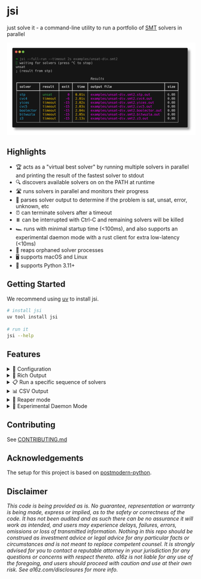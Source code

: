 # jsi

just solve it - a command-line utility to run a portfolio of [SMT](https://en.wikipedia.org/wiki/Satisfiability_modulo_theories) solvers in parallel

![Screenshot of jsi running on an unsat division problem](static/images/unsat-div-screenshot.png)


## Highlights

- 🏆 acts as a "virtual best solver" by running multiple solvers in parallel and printing the result of the fastest solver to stdout
- 🔍 discovers available solvers on on the PATH at runtime
- 🛣️ runs solvers in parallel and monitors their progress
- 📜 parses solver output to determine if the problem is sat, unsat, error, unknown, etc
- ⏰ can terminate solvers after a timeout
- ⏸️ can be interrupted with Ctrl-C and remaining solvers will be killed
- 🏎 runs with minimal startup time (<100ms), and also supports an experimental daemon mode with a rust client for extra low-latency (<10ms)
- 🔪 reaps orphaned solver processes
- 🖥️ supports macOS and Linux
- 🐍 supports Python 3.11+


## Getting Started

We recommend using [uv](https://docs.astral.sh/uv/) to install jsi.

```sh
# install jsi
uv tool install jsi

# run it
jsi --help
```


## Features

<details>
<summary>🧰 Configuration</summary>

This is how jsi finds and runs solvers:

- it first attempts to load custom solver definitions from `~/.jsi/solvers.json`
- if that file doesn't exist, it loads the default definitions from the installed package (see [src/jsi/config/solvers.json](src/jsi/config/solvers.json))

Based on these definitions, jsi knows what executables to look for, whether a given solver is enabled, how to enable model generation, etc.

Then:
- it looks up the solver cache in `~/.jsi/cache.json`
- if that file doesn't exist, it will scan the PATH and cache the results

It does this because loading cached paths is 4-5x faster than scanning the PATH.

💡 Tip: `~/.jsi/cache.json` can always be safely deleted, jsi will generate it again next time it runs. If you make changes to `~/.jsi/solvers.json` (like adding a new solver), you should delete the cache file, otherwise jsi won't pick up the new solver.
</details>


<details>
<summary>🎨 Rich Output</summary>

jsi uses [rich](https://rich.readthedocs.io/en/stable/) to render nice colored output. However importing rich at startup adds about 30-40ms to jsi's startup time, so by default jsi only uses rich if it detects that its output is a tty.

If you want to minimize jsi's startup time, you can force it to use basic output by redirecting its stderr to a file: `jsi ... 2> jsi.err`
</details>


<details>
<summary>📋 Run a specific sequence of solvers</summary>

Sometimes it can be useful to run only a subset of available solvers, for instance when you already know the top 2-3 solvers for a given problem.

jsi supports a `--sequence` option that allows you to specify a sequence of solvers to run as a comma-separated list of solver names (as defined in your `~/.jsi/solvers.json` file).

![Screenshot of jsi running a sequence of solvers](static/images/jsi-sequence-screenshot.png)
</details>


<details>
<summary>📊 CSV Output</summary>

In addition to the table output, jsi can also output results in CSV format, which is useful for further processing like generating graphs or importing into spreadsheets (especially in conjunction with the `--full-run` option).

```sh
$ jsi --full-run --sequence stp,cvc4,cvc5 --csv examples/unsat-div.smt2
stp returned unsat
cvc4 returned unsat
cvc5 returned unsat
unsat
; (result from stp)

                                   Results
┏━━━━━━━━┳━━━━━━━━┳━━━━━━┳━━━━━━━━┳━━━━━━━━━━━━━━━━━━━━━━━━━━━━━━━━━━┳━━━━━━┓
┃ solver ┃ result ┃ exit ┃   time ┃ output file                      ┃ size ┃
┡━━━━━━━━╇━━━━━━━━╇━━━━━━╇━━━━━━━━╇━━━━━━━━━━━━━━━━━━━━━━━━━━━━━━━━━━╇━━━━━━┩
│ stp    │ unsat  │    0 │  0.01s │ examples/unsat-div.smt2.stp.out  │ 6.0B │
│ cvc4   │ unsat  │    0 │  9.75s │ examples/unsat-div.smt2.cvc4.out │ 6.0B │
│ cvc5   │ unsat  │    0 │ 13.01s │ examples/unsat-div.smt2.cvc5.out │ 6.0B │
└────────┴────────┴──────┴────────┴──────────────────────────────────┴──────┘
writing results to: examples/unsat-div.smt2.csv

$ bat examples/unsat-div.smt2.csv

───────┬─────────────────────────────────────────────────────────────────────
       │ File: examples/unsat-div.smt2.csv
───────┼─────────────────────────────────────────────────────────────────────
   1   │ solver,result,exit,time,output file,size
   2   │ stp,unsat,0,0.01s,examples/unsat-div.smt2.stp.out,6
   3   │ cvc4,unsat,0,9.75s,examples/unsat-div.smt2.cvc4.out,6
   4   │ cvc5,unsat,0,13.01s,examples/unsat-div.smt2.cvc5.out,6
```
</details>


<details>
<summary>🔪 Reaper mode</summary>

jsi makes a best effort to be resilient about crashes and avoid orphaned solver processes. In particular:
- it spawns a reaper thread that checks if the jsi's parent process is still running, and if not, it will kill all solver subprocesses
- it handles keyboard interrupts and SIGTERM
- it can optionally spawn a reaper subprocess that monitors jsi's pid, and if it notices that jsi has died, it will kill any solver subprocesses
</details>


<details>
<summary>🧪 Experimental Daemon Mode</summary>

jsi can also run in daemon mode, where it will start a subprocess to handle requests. This mode is experimental and subject to change.

```sh
# start the daemon with
jsi --daemon

# or
python -m jsi.server

# tail server logs with
tail -f ~/.jsi/daemon/server.{err,out}
```

The daemon will listen for requests on a unix socket, and each request should be a single line containing the path to an smt2 file to solve.

You can then send requests to the daemon:

```sh
# directly with nc
$ echo -n $(pwd)/examples/easy-sat.smt2 | nc -U ~/.jsi/daemon/server.sock
sat
; (result from yices)

# with the included Python client
$ python -m jsi.client examples/easy-sat.smt2
sat
; (result from yices)
```

or for the lowest latency, use the included Rust client:

```sh
# build it
(cd jsi-client-rs && cargo build --release)

# install it
(cd jsi-client-rs && ln -s $(pwd)/target/release/jsif /usr/local/bin/jsif)

# use it
jsif examples/easy-sat.smt2
```

This benchmark shows why you might want to use the Rust client:

```sh
hyperfine --shell=none \
  "python -m jsi.client examples/easy-sat.smt2" \
  "jsif examples/easy-sat.smt2"

Benchmark 1: python -m jsi.client examples/easy-sat.smt2
  Time (mean ± σ):     290.9 ms ±   9.1 ms    [User: 75.7 ms, System: 18.9 ms]
  Range (min … max):   282.3 ms … 313.5 ms    10 runs

Benchmark 2: jsif examples/easy-sat.smt2
  Time (mean ± σ):     196.7 ms ±   4.3 ms    [User: 1.2 ms, System: 2.3 ms]
  Range (min … max):   190.9 ms … 207.2 ms    15 runs

Summary
  jsif examples/easy-sat.smt2 ran
    1.48 ± 0.06 times faster than python -m jsi.client examples/easy-sat.smt2
```

⚠️ **Warning**: the daemon mode is experimental and subject to change. Not all options are supported at this time (like `--sequence`, `--csv`, `--timeout`, etc).
</details>


## Contributing

See [CONTRIBUTING.md](CONTRIBUTING.md)


## Acknowledgements

The setup for this project is based on [postmodern-python](https://rdrn.me/postmodern-python/).


## Disclaimer

_This code is being provided as is. No guarantee, representation or warranty is being made, express or implied, as to the safety or correctness of the code. It has not been audited and as such there can be no assurance it will work as intended, and users may experience delays, failures, errors, omissions or loss of transmitted information. Nothing in this repo should be construed as investment advice or legal advice for any particular facts or circumstances and is not meant to replace competent counsel. It is strongly advised for you to contact a reputable attorney in your jurisdiction for any questions or concerns with respect thereto. a16z is not liable for any use of the foregoing, and users should proceed with caution and use at their own risk. See a16z.com/disclosures for more info._
